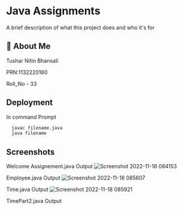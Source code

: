 

# Java Assignments

A brief description of what this project does and who it's for









## 🚀 About Me
Tushar Nitin Bhansali

PRN:1132220160

Roll_No - 33





## Deployment

In command Prompt

```bash
  javac filename.java
  java filename
```


## Screenshots
Welcome
Assignement.java 
Output
![Screenshot 2022-11-18 084153](https://user-images.githubusercontent.com/103886040/202609652-5238dd15-5570-47f0-9ee3-396e6bb3182a.png)

Employee.java 
Output
![Screenshot 2022-11-18 085607](https://user-images.githubusercontent.com/103886040/202610153-0e07e5bc-b599-4785-958d-63b5a2f10804.png)

Time.java
Output
![Screenshot 2022-11-18 085921](https://user-images.githubusercontent.com/103886040/202610611-1e9e7807-6ee7-4a8f-8879-c57004d29ad4.png)

TimePart2.java
Output




